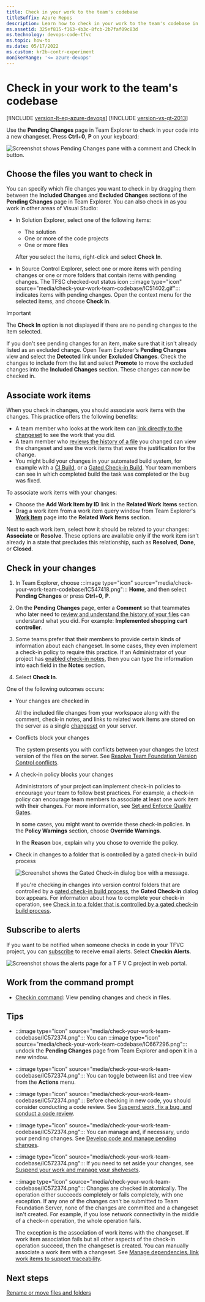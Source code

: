 ```yaml
---
title: Check in your work to the team's codebase
titleSuffix: Azure Repos
description: Learn how to check in your work to the team's codebase in Azure Repos, including possible outcomes and conflicts.
ms.assetid: 325ef815-f163-4b3c-8fcb-2b7faf09c83d
ms.technology: devops-code-tfvc
ms.topic: how-to
ms.date: 05/17/2022
ms.custom: kr2b-contr-experiment
monikerRange: '<= azure-devops'
---
```


# Check in your work to the team's codebase

[!INCLUDE [version-lt-eq-azure-devops](../../includes/version-lt-eq-azure-devops.md)]
[!INCLUDE [version-vs-gt-2013](../../includes/version-vs-gt-2013.md)]

Use the **Pending Changes** page in Team Explorer to check in your code into a new changeset. Press **Ctrl**+**0**, **P** on your keyboard: 

![Screenshot shows Pending Changes pane with a comment and Check In button.](media/check-your-work-team-codebase/IC593474.png)

<a name="include_exclude"></a>

## Choose the files you want to check in

You can specify which file changes you want to check in by dragging them between the **Included Changes** and **Excluded Changes** sections of the **Pending Changes** page in Team Explorer.
You can also check in as you work in other areas of Visual Studio:

- In Solution Explorer, select one of the following items:

  - The solution
  - One or more of the code projects
  - One or more files

  After you select the items, right-click and select **Check In**.

- In Source Control Explorer, select one or more items with pending changes or one or more folders that contain items with pending changes. The TFSC checked-out status icon :::image type="icon" source="media/check-your-work-team-codebase/IC51402.gif"::: indicates items with pending changes. Open the context menu for the selected items, and choose **Check In**.

> [!IMPORTANT]
> The **Check In** option is not displayed if there are no pending changes to the item selected.

If you don't see pending changes for an item, make sure that it isn't already listed as an excluded change.
Open Team Explorer's **Pending Changes** view and select the **Detected** link under **Excluded Changes**.
Check the changes to include from the list and select **Promote** to move the excluded changes into the **Included Changes** section.
These changes can now be checked in.

## Associate work items

When you check in changes, you should associate work items with the changes. This practice offers the following benefits:

- A team member who looks at the work item can [link directly to the changeset](../../boards/queries/link-work-items-support-traceability.md) to see the work that you did.
- A team member who [reviews the history of a file](view-manage-past-versions.md) you changed can view the changeset and see the work items that were the justification for the change.
- You might build your changes in your automated build system, for example with a [CI Build](../../pipelines/build/triggers.md), or a [Gated Check-in Build](../../pipelines/repos/index.md). Your team members can see in which completed build the task was completed or the bug was fixed.

To associate work items with your changes:

- Choose the **Add Work Item by ID** link in the **Related Work Items** section.
- Drag a work item from a work item query window from Team Explorer's [**Work Item**](../../boards/queries/using-queries.md) page into the **Related Work Items** section.

Next to each work item, select how it should be related to your changes: **Associate** or **Resolve**. These options are available only if the work item isn't already in a state that precludes this relationship, such as **Resolved**, **Done**, or **Closed**.

## Check in your changes

1. In Team Explorer, choose :::image type="icon" source="media/check-your-work-team-codebase/IC547418.png"::: **Home**, and then select **Pending Changes** or press **Ctrl**+**0**, **P**.

2. On the **Pending Changes** page, enter a **Comment** so that teammates who later need to [review and understand the history of your files](view-manage-past-versions.md) can understand what you did. For example: **Implemented shopping cart controller**.

3. Some teams prefer that their members to provide certain kinds of information about each changeset. In some cases, they even implement a check-in policy to require this practice. If an Administrator of your project has [enabled check-in notes](configure-check-notes.md), then you can type the information into each field in the **Notes** section.

4. Select **Check In**.

One of the following outcomes occurs:

- Your changes are checked in

  All the included file changes from your workspace along with the comment, check-in notes, and links to related work items are stored on the server as a single [changeset](find-view-changesets.md) on your server.

- Conflicts block your changes

  The system presents you with conflicts between your changes the latest version of the files on the server. See [Resolve Team Foundation Version Control conflicts](resolve-team-foundation-version-control-conflicts.md).

- A check-in policy blocks your changes

  Administrators of your project can implement check-in policies to encourage your team to follow best practices. For example, a check-in policy can encourage team members to associate at least one work item with their changes. For more information, see [Set and Enforce Quality Gates](set-enforce-quality-gates.md).

  In some cases, you might want to override these check-in policies. In the **Policy Warnings** section, choose **Override Warnings**.

  In the **Reason** box, explain why you chose to override the policy.

- Check in changes to a folder that is controlled by a gated check-in build process

  ![Screenshot shows the Gated Check-in dialog box with a message.](media/check-your-work-team-codebase/IC572351.png)

  If you're checking in changes into version control folders that are controlled by a [gated check-in build process](../../pipelines/repos/index.md), the **Gated Check-in** dialog box appears. For information about how to complete your check-in operation, see [Check in to a folder that is controlled by a gated check-in build process](check-folder-controlled-by-gated-check-build-process.md).

## Subscribe to alerts

If you want to be notified when someone checks in code in your TFVC project, you can [subscribe](../../notifications/manage-your-personal-notifications.md) to receive email alerts. Select **Checkin Alerts**.

![Screenshot shows the alerts page for a T F V C project in web portal.](media/check-your-work-team-codebase/IC720120.png)

## Work from the command prompt

- [Checkin command](checkin-command.md): View pending changes and check in files.

## Tips

- :::image type="icon" source="media/check-your-work-team-codebase/IC572374.png"::: You can :::image type="icon" source="media/check-your-work-team-codebase/IC667296.png"::: undock the **Pending Changes** page from Team Explorer and open it in a new window.

- :::image type="icon" source="media/check-your-work-team-codebase/IC572374.png"::: You can toggle between list and tree view from the **Actions** menu.

- :::image type="icon" source="media/check-your-work-team-codebase/IC572374.png"::: Before checking in new code, you should consider conducting a code review. See [Suspend work, fix a bug, and conduct a code review](day-life-alm-developer-suspend-work-fix-bug-conduct-code-review.md).

- :::image type="icon" source="media/check-your-work-team-codebase/IC572374.png"::: You can manage and, if necessary, undo your pending changes. See [Develop code and manage pending changes](develop-code-manage-pending-changes.md).

- :::image type="icon" source="media/check-your-work-team-codebase/IC572374.png"::: If you need to set aside your changes, see [Suspend your work and manage your shelvesets](suspend-your-work-manage-your-shelvesets.md).

- :::image type="icon" source="media/check-your-work-team-codebase/IC572374.png"::: Changes are checked in atomically. The operation either succeeds completely or fails completely, with one exception. If any one of the changes can't be submitted to Team Foundation Server, none of the changes are committed and a changeset isn't created. For example, if you lose network connectivity in the middle of a check-in operation, the whole operation fails.

  The exception is the association of work items with the changeset. If work item association fails but all other aspects of the check-in operation succeed, then the changeset is created. You can manually associate a work item with a changeset. See [Manage dependencies, link work items to support traceability](../../boards/queries/link-work-items-support-traceability.md).

## Next steps

[Rename or move files and folders](rename-move-files-folders.md)

